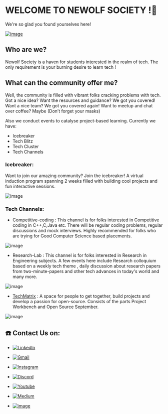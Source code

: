 # WELCOME TO NEWOLF SOCIETY !🎉

We're so glad you found yourselves here!

[![image](https://user-images.githubusercontent.com/72694926/140275391-3f742085-1e2d-44ac-a41b-5410cbfebc28.png)](https://www.youtube.com/watch?v=WMB2qmnDdbE)

## Who are we?
Newolf Society is a haven for students interested in the realm of tech. The only requirement is your burning desire to learn tech !

## What can the community offer me?
Well, the community is filled with vibrant folks cracking problems with tech. Got a nice idea? Want the resources and guidance? We got you covered! Want a nice team? We got you covered again! Want to meetup and chat over coffee? Maybe (Don’t forget your masks)

Also we conduct events to catalyse project-based learning. Currently we have:
* Icebreaker
* Tech Blitz
* Tech Cluster
* Tech Channels

### Icebreaker: 
Want to join our amazing community? Join the icebreaker!
A virtual induction program spanning 2 weeks filled with building cool projects and fun interactive sessions.

![image](https://user-images.githubusercontent.com/72694926/140286929-713649f7-660f-4fef-b792-2b96d480b9fb.png)


### Tech Channels: 
* Competitive-coding : This channel is for folks  interested in Competitive coding in C++,C,Java etc. There will be regular coding problems, regular discussions and mock interviews. Highly recommended  for folks who are trying for Good Computer Science based placements. 

![image](https://user-images.githubusercontent.com/72694926/140286835-2f002ad1-27d7-4c48-aa8a-e3024556dc81.png)

* Research-Lab : This channel is for folks interested in Research in Engineering subjects. A few events here include Research colloquium based on a weekly tech theme ,  daily discussion about research papers from two-minute-papers and other tech advances  in today's world and many more.

![image](https://user-images.githubusercontent.com/72694926/140286737-c5954421-0ae1-43fd-afc5-faebeac36c68.png)

* [TechMatrix](https://github.com/Tech-Matrix) : A space for people to get together, build projects and develop a passion for open-source. Consists of the parts Project Workbench and Open Source September.

![image](https://user-images.githubusercontent.com/72694926/140286515-62c72919-f1df-4b0d-8b86-5e6d8575e062.png)

## ☎️ Contact Us on:
* <a href="https://in.linkedin.com/company/newolfsociety">
  <img alt="LinkedIn" src="https://img.shields.io/badge/linkedin-%230077B5.svg?style=for-the-badge&logo=linkedin&logoColor=white?"/>
</a>

* <a href="https://societynewolf@gmail.com">
  <img alt="Gmail" src="https://img.shields.io/badge/Gmail-D14836?style=for-the-badge&logo=gmail&logoColor=white"/>
</a>

* <a href="https://www.instagram.com/newolfsociety/?hl=en">
  <img alt="Instagram" src="https://img.shields.io/badge/Instagram-E4405F?style=for-the-badge&logo=instagram&logoColor=white"/>
</a>

* <a href="https://discord.gg/Cf7DqHVQ">
  <img alt="Discord" src="https://img.shields.io/badge/%3CNewolf Society%3E-%237289DA.svg?style=for-the-badge&logo=discord&logoColor=white"/>
</a>

* <a href="https://www.youtube.com/channel/UCRbkf2XQFSaZ6Dg6moT1sGQ/videos">
  <img alt="Youtube" src="https://img.shields.io/badge/Newolf Society-%23FF0000.svg?style=for-the-badge&logo=YouTube&logoColor=white"/>
</a>

* <a href="https://medium.com/newolf-society">
  <img alt="Medium" src="https://img.shields.io/badge/Medium-12100E?style=for-the-badge&logo=medium&logoColor=white"/>
</a>

* [![image](https://user-images.githubusercontent.com/72694926/140289104-3b769e18-ace7-4e79-ab6a-2a4ddee31252.png)](https://www.newolf.tech/)

